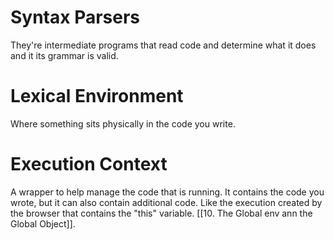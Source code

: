# Syntax Parsers

They're intermediate programs that read code and determine what it does and it its grammar is valid.

# Lexical Environment

Where something sits physically in the code you write.

# Execution Context

A  wrapper to help manage the code that is running. It contains the code you wrote, but it can also contain additional code. Like the execution created by the browser that contains the "this" variable. [[10. The Global env ann the Global Object]].



